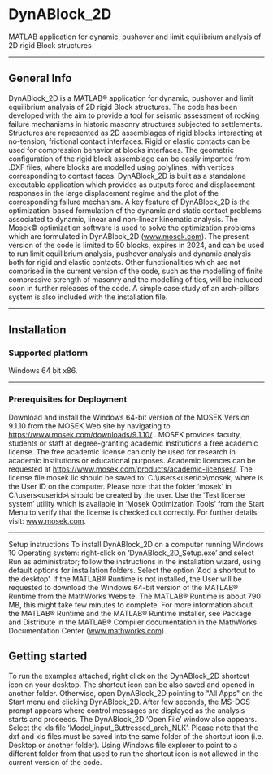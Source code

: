 # DynABlock_2D
MATLAB application for dynamic, pushover and limit equilibrium analysis of 2D rigid Block structures
***
## General Info
DynABlock_2D is a MATLAB® application for dynamic, pushover and limit equilibrium analysis of 2D rigid Block structures. 
The code has been developed with the aim to provide a tool for seismic assessment of rocking failure mechanisms in historic masonry structures subjected to settlements. 
Structures are represented as 2D assemblages of rigid blocks interacting at no-tension, frictional contact interfaces. Rigid or elastic contacts can be used for compression behavior at blocks interfaces. The geometric configuration of the rigid block assemblage can be easily imported from .DXF files, where blocks are modelled using polylines, with vertices corresponding to contact faces. 
DynABlock_2D is built as a standalone executable application which provides as outputs force and displacement responses in the large displacement regime and the plot of the corresponding failure mechanism. A key feature of DynABlock_2D is the optimization-based formulation of the dynamic and static contact problems associated to dynamic, linear and non-linear kinematic analysis. The Mosek© optimization software is used to solve the optimization problems which are formulated in DynABlock_2D (www.mosek.com).
The present version of the code is limited to 50 blocks, expires in 2024, and can be used to run limit equilibrium analysis, pushover analysis and dynamic analysis both for rigid and elastic contacts. Other functionalities which are not comprised in the current version of the code, such as the modelling of finite compressive strength of masonry and the modelling of ties, will be included soon in further releases of the code.
A simple case study of an arch-pillars system is also included with the installation file. 
***
## Installation
### Supported platform 
Windows 64 bit x86.
***
### Prerequisites for Deployment
Download and install the Windows 64-bit version of the MOSEK Version 9.1.10 from the MOSEK Web site by navigating to https://www.mosek.com/downloads/9.1.10/ . 
MOSEK provides faculty, students or staff at degree-granting academic institutions a free academic license. The free academic license can only be used for research in academic institutions or educational purposes. 
Academic licences can be requested at https://www.mosek.com/products/academic-licenses/. The license file mosek.lic should be saved to:  C:\users\<userid>\mosek\, where <userid> is the User ID on the computer. Please note that the folder ‘mosek’ in C:\users\<userid>\ should be created by the user. Use the ‘Test license system’ utility which is available in ‘Mosek Optimization Tools’ from the Start Menu to verify that the license is checked out correctly. For further details visit: www.mosek.com.
***
Setup instructions
To install DynABlock_2D on a computer running Windows 10 Operating system: right-click on  ‘DynABlock_2D_Setup.exe’ and select Run as administrator; 
follow the instructions in the installation wizard, using default options for installation folders. Select the option ‘Add a shortcut to the desktop’. 
If the MATLAB® Runtime is not installed, the User will be requested to download the Windows 64-bit version of the MATLAB® Runtime from the MathWorks Website. The MATLAB® Runtime is about 790 MB, this might take few minutes to complete. 
For more information about the MATLAB® Runtime and the MATLAB® Runtime installer, see Package and Distribute in the MATLAB® Compiler documentation in the MathWorks Documentation Center (www.mathworks.com).    

## Getting started
To run the examples attached, right click on the DynABlock_2D shortcut icon on your desktop. The shortcut icon can be also saved and opened in another folder. Otherwise, open DynABlock_2D pointing to "All Apps" on the Start menu and clicking DynABlock_2D. 
After few seconds, the MS-DOS prompt appears where control messages are displayed as the analysis starts and proceeds. The DynABlock_2D ‘Open File’ window also appears. Select the xls file ‘Model_input_Buttressed_arch_NLK’. 
Please note that the dxf and xls files must be saved into the same folder of the shortcut icon (i.e. Desktop or another folder). Using Windows file explorer to point to a different folder from that used to run the shortcut icon is not allowed in the current version of the code.

